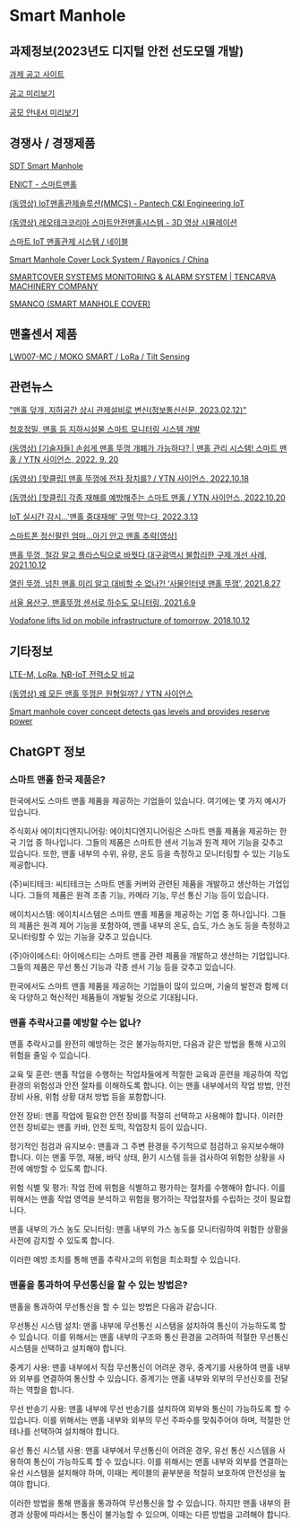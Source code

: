 # Smart Manhole

## 과제정보(2023년도 디지털 안전 선도모델 개발)

[과제 공고 사이트](https://www.msit.go.kr/bbs/view.do;jsessionid=99OI4AK_FHT77ft2TfkVJzEZqh4h6y_HjqDiSZc-.AP_msit_2?sCode=user&mPid=218&mId=122&bbsSeqNo=96&nttSeqNo=3179749)

[공고 미리보기](https://doc.msit.go.kr/SynapDocViewServer/viewer/doc.html?key=71294e3e581848e58b921335124d5010&convType=html&convLocale=ko_KR&contextPath=/SynapDocViewServer/)

[공모 안내서 미리보기](https://doc.msit.go.kr/SynapDocViewServer/viewer/doc.html?key=b8df99648f5c49e185673e9dbeaf1636&convType=html&convLocale=ko_KR&contextPath=/SynapDocViewServer/)

## 경쟁사 / 경쟁제품

[SDT Smart Manhole](https://www.sdt.inc/pdf/SDT_Smart%20Manhole_Brochure_KOR_2023%EB%85%84.pdf)

[ENICT - 스마트맨홀](http://www.enict.co.kr/kor/sub04/smart_manhole.html)

[(동영상) IoT맨홀관제솔루션(MMCS) - Pantech C&I Engineering IoT](https://youtu.be/nvjAWYwHFyA)

[(동영상) 레오테크코리아 스마트안전맨홀시스템 - 3D 영상 시뮬레이션](https://youtu.be/y7JkyFBZ03s)

[스마트 IoT 맨홀관제 시스템 / 네이블](http://www.nablecomm.com/solution_manhole.php?tab1=2&tab2=1)

[Smart Manhole Cover Lock System / Rayonics / China](https://rayonicstech.com/product/smart-manhole-cover-lock-system/)

[SMARTCOVER SYSTEMS MONITORING & ALARM SYSTEM | TENCARVA MACHINERY COMPANY](https://tencarva.com/smartcover-monitoring-alarm-system/)

[SMANCO (SMART MANHOLE COVER)](https://www.x-logic.net/smanco.php)

## 맨홀센서 제품
[LW007-MC / MOKO SMART / LoRa / Tilt Sensing](https://www.mokosmart.com/lorawan-manhole-cover-monitoring-lw007-mc/)

## 관련뉴스

["맨홀 덮개, 지하공간 상시 관제설비로 변신(정보통신신문, 2023.02.12)"](https://www.koit.co.kr/news/articleView.html?idxno=109440)

[청호정밀, 맨홀 등 지하시설물 스마트 모니터링 시스템 개발](https://www.hankyung.com/society/article/2022092809881)

[(동영상) [기술자들] 손쉽게 맨홀 뚜껑 개폐가 가능하다? | 맨홀 관리 시스템! 스마트 맨홀 / YTN 사이언스, 2022. 9. 20](https://youtu.be/68m3Q8P5sZg)

[(동영상) [핫클립] 맨홀 뚜껑에 전자 장치를? / YTN 사이언스, 2022.10.18](https://youtu.be/9NeGeho0928)

[(동영상) [핫클립] 각종 재해를 예방해주는 스마트 맨홀 / YTN 사이언스, 2022.10.20](https://youtu.be/bw0clOyPNvQ)

[IoT 실시간 감시…'맨홀 중대재해' 구멍 막는다, 2022.3.13](https://www.etnews.com/20220311000109)

[스마트폰 정신팔린 엄마…아기 안고 맨홀 추락[영상]](https://www.seoul.co.kr/news/newsView.php?id=20211021500179)

[맨홀 뚜껑, 철강 말고 플라스틱으로 바꿧다 대구광역시 불합리한 구제 개선 사례, 2021.10.12](https://www.thevoiceofus.co.kr/mobile/article.html?no=9556)

[열린 뚜껑, 넘친 맨홀 미리 알고 대비할 수 없나?! ‘사물인터넷 맨홀 뚜껑’, 2021.8.27](https://blog.naver.com/ppspr/222485545316)

[서울 용산구, 맨홀뚜껑 센서로 하수도 모니터링, 2021.6.9](https://www.hankyung.com/politics/article/202106090591Y)

[Vodafone lifts lid on mobile infrastructure of tomorrow, 2018.10.12](https://www.smartcitiesworld.net/news/news/vodafone-lifts-lid-on-mobile-infrastructure-of-tomorrow-3655)

## 기타정보

[LTE-M, LoRa, NB-IoT 전력소모 비교](https://www.cnx-software.com/2018/03/29/a-look-at-lorawan-and-nb-iot-power-consumption/)

[(동영상) 왜 모든 맨홀 뚜껑은 원형일까? / YTN 사이언스](https://youtu.be/X_t2HP-UN6c)

[Smart manhole cover concept detects gas levels and provides reserve power](https://www.ubergizmo.com/2012/03/smart-manhole-cover-concept-detects-gas-levels-and-provides-reserve-power/)

## ChatGPT 정보

### 스마트 맨홀 한국 제품은?

한국에서도 스마트 맨홀 제품을 제공하는 기업들이 있습니다. 여기에는 몇 가지 예시가 있습니다.

주식회사 에이치디엔지니어링: 에이치디엔지니어링은 스마트 맨홀 제품을 제공하는 한국 기업 중 하나입니다. 그들의 제품은 스마트한 센서 기능과 원격 제어 기능을 갖추고 있습니다. 또한, 맨홀 내부의 수위, 유량, 온도 등을 측정하고 모니터링할 수 있는 기능도 제공합니다.

(주)씨티테크: 씨티테크는 스마트 맨홀 커버와 관련된 제품을 개발하고 생산하는 기업입니다. 그들의 제품은 원격 조종 기능, 카메라 기능, 무선 통신 기능 등이 있습니다.

에이치시스템: 에이치시스템은 스마트 맨홀 제품을 제공하는 기업 중 하나입니다. 그들의 제품은 원격 제어 기능을 포함하여, 맨홀 내부의 온도, 습도, 가스 농도 등을 측정하고 모니터링할 수 있는 기능을 갖추고 있습니다.

(주)아이에스티: 아이에스티는 스마트 맨홀 관련 제품을 개발하고 생산하는 기업입니다. 그들의 제품은 무선 통신 기능과 각종 센서 기능 등을 갖추고 있습니다.

한국에서도 스마트 맨홀 제품을 제공하는 기업들이 많이 있으며, 기술의 발전과 함께 더욱 다양하고 혁신적인 제품들이 개발될 것으로 기대됩니다.

### 맨홀 추락사고를 예방할 수는 없나?

맨홀 추락사고를 완전히 예방하는 것은 불가능하지만, 다음과 같은 방법을 통해 사고의 위험을 줄일 수 있습니다.

교육 및 훈련: 맨홀 작업을 수행하는 작업자들에게 적절한 교육과 훈련을 제공하여 작업 환경의 위험성과 안전 절차를 이해하도록 합니다. 이는 맨홀 내부에서의 작업 방법, 안전 장비 사용, 위험 상황 대처 방법 등을 포함합니다.

안전 장비: 맨홀 작업에 필요한 안전 장비를 적절히 선택하고 사용해야 합니다. 이러한 안전 장비로는 맨홀 카바, 안전 토막, 작업장치 등이 있습니다.

정기적인 점검과 유지보수: 맨홀과 그 주변 환경을 주기적으로 점검하고 유지보수해야 합니다. 이는 맨홀 뚜껑, 재봉, 바닥 상태, 환기 시스템 등을 검사하여 위험한 상황을 사전에 예방할 수 있도록 합니다.

위험 식별 및 평가: 작업 전에 위험을 식별하고 평가하는 절차를 수행해야 합니다. 이를 위해서는 맨홀 작업 영역을 분석하고 위험을 평가하는 작업절차를 수립하는 것이 필요합니다.

맨홀 내부의 가스 농도 모니터링: 맨홀 내부의 가스 농도를 모니터링하여 위험한 상황을 사전에 감지할 수 있도록 합니다.

이러한 예방 조치를 통해 맨홀 추락사고의 위험을 최소화할 수 있습니다.

### 맨홀을 통과하여 무선통신을 할 수 있는 방법은?

맨홀을 통과하여 무선통신을 할 수 있는 방법은 다음과 같습니다.

무선통신 시스템 설치: 맨홀 내부에 무선통신 시스템을 설치하여 통신이 가능하도록 할 수 있습니다. 이를 위해서는 맨홀 내부의 구조와 통신 환경을 고려하여 적절한 무선통신 시스템을 선택하고 설치해야 합니다.

중계기 사용: 맨홀 내부에서 직접 무선통신이 어려운 경우, 중계기를 사용하여 맨홀 내부와 외부를 연결하여 통신할 수 있습니다. 중계기는 맨홀 내부와 외부의 무선신호를 전달하는 역할을 합니다.

무선 반송기 사용: 맨홀 내부에 무선 반송기를 설치하여 외부와 통신이 가능하도록 할 수 있습니다. 이를 위해서는 맨홀 내부와 외부의 무선 주파수를 맞춰주어야 하며, 적절한 안테나를 선택하여 설치해야 합니다.

유선 통신 시스템 사용: 맨홀 내부에서 무선통신이 어려운 경우, 유선 통신 시스템을 사용하여 통신이 가능하도록 할 수 있습니다. 이를 위해서는 맨홀 내부와 외부를 연결하는 유선 시스템을 설치해야 하며, 이때는 케이블의 끝부분을 적절히 보호하여 안전성을 높여야 합니다.

이러한 방법을 통해 맨홀을 통과하여 무선통신을 할 수 있습니다. 하지만 맨홀 내부의 환경과 상황에 따라서는 통신이 불가능할 수 있으며, 이때는 다른 방법을 고려해야 합니다.

